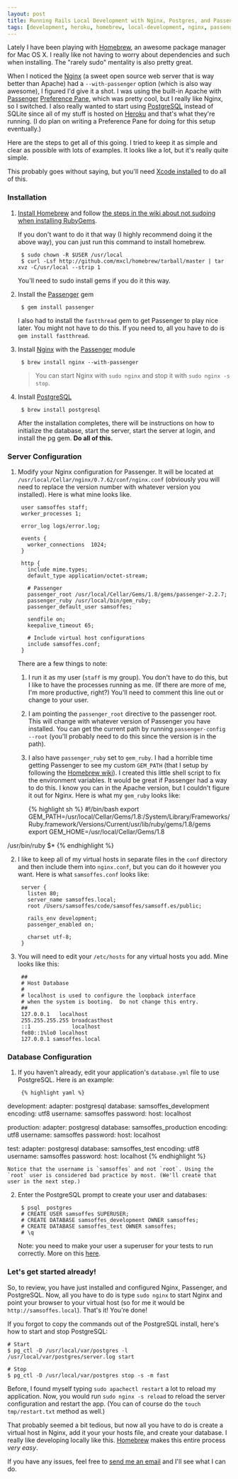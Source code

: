 ```yaml
---
layout: post
title: Running Rails Local Development with Nginx, Postgres, and Passenger with Homebrew
tags: [development, heroku, homebrew, local-development, nginx, passenger, postgres, rails]
---
```


Lately I have been playing with [Homebrew][], an awesome package manager for Mac OS X. I really like not having to worry about dependencies and such when installing. The "rarely sudo" mentality is also pretty great.

When I noticed the [Nginx][] (a sweet open source web server that is way better than Apache) had a `--with-passenger` option (which is also way awesome), I figured I'd give it a shot. I was using the built-in Apache with [Passenger][] [Preference Pane](http://github.com/alloy/passengerpane), which was pretty cool, but I really like Nginx, so I switched. I also really wanted to start using [PostgreSQL][] instead of SQLite since all of my stuff is hosted on [Heroku][] and that's what they're running. (I do plan on writing a Preference Pane for doing for this setup eventually.)

Here are the steps to get all of this going. I tried to keep it as simple and clear as possible with lots of examples. It looks like a lot, but it's really quite simple.

This probably goes without saying, but you'll need [Xcode installed](http://developer.apple.com/technologies/xcode.html) to do all of this.

### Installation

1. [Install Homebrew](http://github.com/mxcl/homebrew#readme) and follow [the steps in the wiki about not sudoing when installing RubyGems](http://wiki.github.com/mxcl/homebrew/cpan-ruby-gems-and-python-disttools).

    If you don't want to do it that way (I highly recommend doing it the above way), you can just run this command to install homebrew.
    
        $ sudo chown -R $USER /usr/local
        $ curl -Lsf http://github.com/mxcl/homebrew/tarball/master | tar xvz -C/usr/local --strip 1
        
    You'll need to sudo install gems if you do it this way.

2. Install the [Passenger][] gem

        $ gem install passenger
        
    I also had to install the `fastthread` gem to get Passenger to play nice later. You might not have to do this. If you need to, all you have to do is `gem install fastthread`.

3. Install [Nginx][] with the [Passenger][] module

        $ brew install nginx --with-passenger

    > You can start Nginx with `sudo nginx` and stop it with `sudo nginx -s stop`.

4. Install [PostgreSQL][]

        $ brew install postgresql
    
    After the installation completes, there will be instructions on how to initialize the database, start the server, start the server at login, and install the pg gem. **Do all of this.**

### Server Configuration

1. Modify your Nginx configuration for Passenger. It will be located at `/usr/local/Cellar/nginx/0.7.62/conf/nginx.conf` (obviously you will need to replace the version number with whatever version you installed). Here is what mine looks like.

        user samsoffes staff;
        worker_processes 1;

        error_log logs/error.log;

        events {
          worker_connections  1024;
        }

        http {
          include mime.types;
          default_type application/octet-stream;

          # Passenger
          passenger_root /usr/local/Cellar/Gems/1.8/gems/passenger-2.2.7;
          passenger_ruby /usr/local/bin/gem_ruby;
          passenger_default_user samsoffes;

          sendfile on;
          keepalive_timeout 65;

          # Include virtual host configurations
          include samsoffes.conf;
        }
    
    There are a few things to note:
    
    1. I run it as my user (`staff` is my group). You don't have to do this, but I like to have the processes running as me. (If there are more of me, I'm more productive, right?) You'll need to comment this line out or change to your user.
    
    2. I am pointing the `passenger_root` directive to the passenger root. This will change with whatever version of Passenger you have installed. You can get the current path by running `passenger-config --root` (you'll probably need to do this since the version is in the path).
    
    3. I also have `passenger_ruby` set to `gem_ruby`. I had a horrible time getting Passenger to see my custom `GEM_PATH` (that I setup by following the [Homebrew wiki](http://wiki.github.com/mxcl/homebrew/cpan-ruby-gems-and-python-disttools)). I created this little shell script to fix the environment variables. It would be great if Passenger had a way to do this. I know you can in the Apache version, but I couldn't figure it out for Nginx. Here is what my `gem_ruby` looks like:
    
        {% highlight sh %}
#!/bin/bash
export GEM_PATH=/usr/local/Cellar/Gems/1.8:/System/Library/Frameworks/Ruby.framework/Versions/Current/usr/lib/ruby/gems/1.8/gems
export GEM_HOME=/usr/local/Cellar/Gems/1.8

/usr/bin/ruby $*
        {% endhighlight %}

2. I like to keep all of my virtual hosts in separate files in the `conf` directory and then include them into `nginx.conf`, but you can do it however you want. Here is what `samsoffes.conf` looks like:

        server {
          listen 80;
          server_name samsoffes.local;
          root /Users/samsoffes/code/samsoffes/samsoff.es/public;

          rails_env development;
          passenger_enabled on;

          charset utf-8;
        }

3. You will need to edit your `/etc/hosts` for any virtual hosts you add. Mine looks like this:

        ##
        # Host Database
        #
        # localhost is used to configure the loopback interface
        # when the system is booting.  Do not change this entry.
        ##
        127.0.0.1	localhost
        255.255.255.255	broadcasthost
        ::1             localhost 
        fe80::1%lo0	localhost
        127.0.0.1 samsoffes.local

### Database Configuration

1. If you haven't already, edit your application's `database.yml` file to use PostgreSQL. Here is an example:

        {% highlight yaml %}
development:
  adapter: postgresql
  database: samsoffes_development
  encoding: utf8
  username: samsoffes
  password:
  host: localhost

production:
  adapter: postgresql
  database: samsoffes_production
  encoding: utf8
  username: samsoffes
  password:
  host: localhost

test:
  adapter: postgresql
  database: samsoffes_test
  encoding: utf8
  username: samsoffes
  password:
  host: localhost
        {% endhighlight %}
    
    Notice that the username is `samsoffes` and not `root`. Using the `root` user is considered bad practice by most. (We'll create that user in the next step.)

2. Enter the PostgreSQL prompt to create your user and databases:

        $ psql  postgres
        # CREATE USER samsoffes SUPERUSER;
        # CREATE DATABASE samsoffes_development OWNER samsoffes;
        # CREATE DATABASE samsoffes_test OWNER samsoffes;
        # \q
    
    Note: you need to make your user a superuser for your tests to run correctly. More on this [here](http://blogs.law.harvard.edu/djcp/2009/01/rails-22-postgres-and-testing/comment-page-1/).

### Let's get started already!

So, to review, you have just installed and configured Nginx, Passenger, and PostgreSQL. Now, all you have to do is type `sudo nginx` to start Nginx and point your browser to your virtual host (so for me it would be `http://samsoffes.local`). That's it! You're done!

If you forgot to copy the commands out of the PostgreSQL install, here's how to start and stop PostgreSQL:

    # Start
    $ pg_ctl -D /usr/local/var/postgres -l /usr/local/var/postgres/server.log start
    
    # Stop
    $ pg_ctl -D /usr/local/var/postgres stop -s -m fast

Before, I found myself typing `sudo apachectl restart` a lot to reload my application. Now, you would run `sudo nginx -s reload` to reload the server configuration and restart the app. (You can of course do the `touch tmp/restart.txt` method as well.)

That probably seemed a bit tedious, but now all you have to do is create a virtual host in Nginx, add it your your hosts file, and create your database. I really like developing locally like this. [Homebrew][] makes this entire process *very easy*.

If you have any issues, feel free to [send me an email](mailto:sam@samsoff.es) and I'll see what I can do.

[Homebrew]: http://github.com/mxcl/homebrew
[Nginx]: http://nginx.net
[Passenger]: http://modrails.com
[PostgreSQL]: http://postgresql.org
[Heroku]: http://heroku.com
